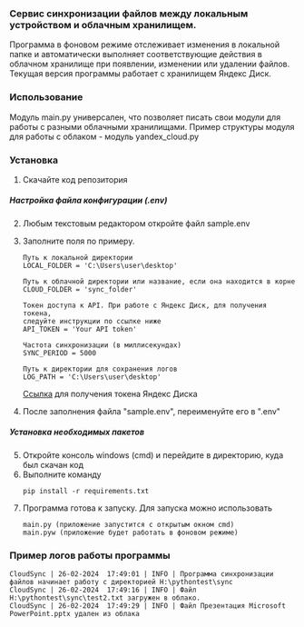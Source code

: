 ### Сервис синхронизации файлов между локальным устройством и облачным хранилищем.
Программа в фоновом режиме отслеживает изменения в локальной папке и автоматически 
выполняет соответствующие действия в облачном хранилище при появлении, изменении или удалении файлов. 
Текущая версия программы работает с хранилищем Яндекс Диск. 
### Использование
Модуль main.py универсален, что позволяет писать свои модули для работы с разными облачными хранилищами.
Пример структуры модуля для работы с облаком - модуль yandex_cloud.py

### Установка
1. Скачайте код репозитория
##### Настройка файла конфигурации (.env)
2. Любым текстовым редактором откройте файл sample.env
3. Заполните поля по примеру.
    ```
    Путь к локальной директории
    LOCAL_FOLDER = 'C:\Users\user\desktop'
     
    Путь к облачной директории или название, если она находится в корне
    CLOUD_FOLDER = 'sync_folder'  
     
    Токен доступа к API. При работе с Яндекс Диск, для получения токена, 
    следуйте инструкции по ссылке ниже
    API_TOKEN = 'Your API token'  
    
    Частота синхронизации (в миллисекундах)
    SYNC_PERIOD = 5000
    
    Путь к директории для сохранения логов
    LOG_PATH = 'C:\Users\user\desktop'
   ```
   [Ссылка](https://yandex.ru/dev/disk-api/doc/ru/concepts/quickstart#oauth) для получения токена Яндекс Диска


4. После заполнения файла "sample.env", переименуйте его в ".env"

##### Установка необходимых пакетов
5. Откройте консоль windows (cmd) и перейдите в директорию, куда был скачан код
6. Выполните команду
    ```
    pip install -r requirements.txt
    ```
7. Программа готова к запуску. Для запуска можно использовать 
    ```
    main.py (приложение запустится с открытым окном cmd)
    main.pyw (приложение будет работать в фоновом режиме)
    ```
### Пример логов работы программы


    CloudSync | 26-02-2024  17:49:01 | INFO | Программа синхронизации файлов начинает работу с директорией H:\pythontest\sync
    CloudSync | 26-02-2024  17:49:16 | INFO | Файл H:\pythontest\sync\test2.txt загружен в облако.
    CloudSync | 26-02-2024  17:49:29 | INFO | Файл Презентация Microsoft PowerPoint.pptx удален из облака
